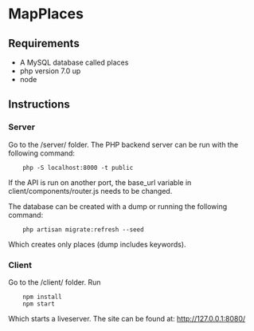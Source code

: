 # MapPlaces

## Requirements

* A MySQL database called places
* php version 7.0 up
* node

## Instructions

### Server

Go to the /server/ folder. The PHP backend server can be run with the following command:

```
    php -S localhost:8000 -t public
```
If the API is run on another port, the base_url variable in client/components/router.js needs to be changed.

The database can be created with a dump or running the following command:
```
    php artisan migrate:refresh --seed
```
Which creates only places (dump includes keywords).

### Client

Go to the /client/ folder. Run

```
    npm install
    npm start
```
Which starts a liveserver. 
The site can be found at: http://127.0.0.1:8080/